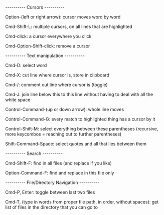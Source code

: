 ---------- Cursors ----------

Option-(left or right arrow):  cursor moves word by word

Cmd-Shift-L:  multiple cursors, on all lines that are highlighted

Cmd-click:  a cursor everywhere you click

Cmd-Option-Shift-click:  remove a cursor


---------- Text manipulation ----------

Cmd-D:  select word

Cmd-X:  cut line where cursor is, store in clipboard

Cmd-/:  comment out line where cursor is (toggle)

Cmd-J:  join line below this to this line without having to deal with all the white space

Control-Command-(up or down arrow):  whole line moves

Control-Command-G:  every match to highlighted thing has a cursor by it

Control-Shift-M:  select everything between these parentheses (recursive, more keycombos = reaching out to further parentheses)

Shift-Command-Space:  select quotes and all that lies between them


---------- Search ----------

Cmd-Shift-F:  find in all files (and replace if you like)

Option-Command-F:  find and replace in this file only


---------- File/Directory Navigation ----------

Cmd-P, Enter:  toggle between last two files

Cmd-T, (type in words from proper file path, in order, without spaces):  get list of files in the directory that you can go to
